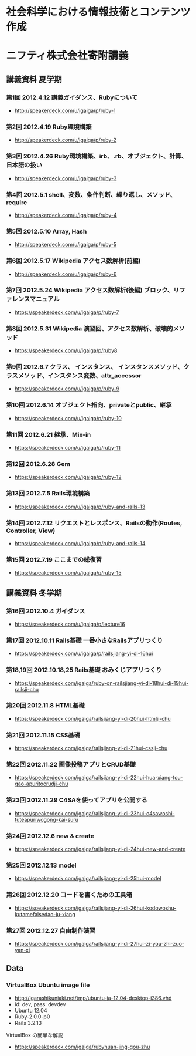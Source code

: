 # 社会科学における情報技術とコンテンツ作成
# ニフティ株式会社寄附講義

## 講義資料 夏学期
### 第1回 2012.4.12 講義ガイダンス、Rubyについて
- http://speakerdeck.com/u/igaiga/p/ruby-1

### 第2回 2012.4.19 Ruby環境構築
- http://speakerdeck.com/u/igaiga/p/ruby-2

### 第3回 2012.4.26 Ruby環境構築、irb、.rb、オブジェクト、計算、日本語の扱い
- http://speakerdeck.com/u/igaiga/p/ruby-3

### 第4回 2012.5.1 shell、変数、条件判断、繰り返し、メソッド、require
- http://speakerdeck.com/u/igaiga/p/ruby-4

### 第5回 2012.5.10 Array, Hash
- http://speakerdeck.com/u/igaiga/p/ruby-5

### 第6回 2012.5.17 Wikipedia アクセス数解析(前編)
- http://speakerdeck.com/u/igaiga/p/ruby-6

### 第7回 2012.5.24 Wikipedia アクセス数解析(後編) ブロック、リファレンスマニュアル
- https://speakerdeck.com/u/igaiga/p/ruby-7

### 第8回 2012.5.31 Wikipedia 演習回、アクセス数解析、破壊的メソッド
- https://speakerdeck.com/u/igaiga/p/ruby8

### 第9回 2012.6.7 クラス、 インスタンス、 インスタンスメソッド、クラスメソッド、インスタンス変数、attr_accessor
- https://speakerdeck.com/u/igaiga/p/ruby-9

### 第10回 2012.6.14 オブジェクト指向、privateとpublic、継承
- https://speakerdeck.com/u/igaiga/p/ruby-10

### 第11回 2012.6.21 継承、Mix-in
- https://speakerdeck.com/u/igaiga/p/ruby-11

### 第12回 2012.6.28 Gem
- https://speakerdeck.com/u/igaiga/p/ruby-12

### 第13回 2012.7.5 Rails環境構築
- https://speakerdeck.com/u/igaiga/p/ruby-and-rails-13

### 第14回 2012.7.12 リクエストとレスポンス、Railsの動作(Routes, Controller, View)
- https://speakerdeck.com/u/igaiga/p/ruby-and-rails-14

### 第15回 2012.7.19 ここまでの総復習
- https://speakerdeck.com/u/igaiga/p/ruby-15

## 講義資料 冬学期

### 第16回 2012.10.4 ガイダンス
- https://speakerdeck.com/u/igaiga/p/lecture16

### 第17回 2012.10.11 Rails基礎 一番小さなRailsアプリつくり
- https://speakerdeck.com/u/igaiga/p/railsjiang-yi-di-16hui

### 第18,19回 2012.10.18,25 Rails基礎 おみくじアプリつくり
- https://speakerdeck.com/igaiga/ruby-on-railsjiang-yi-di-18hui-di-19hui-railsji-chu

### 第20回 2012.11.8 HTML基礎
- https://speakerdeck.com/igaiga/railsjiang-yi-di-20hui-htmlji-chu

### 第21回 2012.11.15 CSS基礎
- https://speakerdeck.com/igaiga/railsjiang-yi-di-21hui-cssji-chu

### 第22回 2012.11.22 画像投稿アプリとCRUD基礎
- https://speakerdeck.com/igaiga/railsjiang-yi-di-22hui-hua-xiang-tou-gao-apuritocrudji-chu

### 第23回 2012.11.29 C4SAを使ってアプリを公開する
- https://speakerdeck.com/igaiga/railsjiang-yi-di-23hui-c4sawoshi-tuteapuriwogong-kai-suru

### 第24回 2012.12.6 new & create
- https://speakerdeck.com/igaiga/railsjiang-yi-di-24hui-new-and-create

### 第25回 2012.12.13 model
- https://speakerdeck.com/igaiga/railsjiang-yi-di-25hui-model

### 第26回 2012.12.20 コードを書くための工具箱
- https://speakerdeck.com/igaiga/railsjiang-yi-di-26hui-kodowoshu-kutamefalsedao-ju-xiang

### 第27回 2012.12.27 自由制作演習
- https://speakerdeck.com/igaiga/railsjiang-yi-di-27hui-zi-you-zhi-zuo-yan-xi


## Data
### VirtualBox Ubuntu image file
- http://igarashikuniaki.net/tmp/ubuntu-ja-12.04-desktop-i386.vhd
- id: dev, pass: devdev
- Ubuntu 12.04
- Ruby-2.0.0-p0
- Rails 3.2.13

VirtualBox の簡単な解説
- https://speakerdeck.com/igaiga/rubyhuan-jing-gou-zhu
